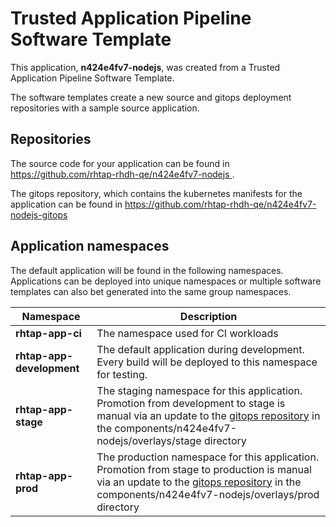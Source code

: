 # Trusted Application Pipeline Software Template

This application, **n424e4fv7-nodejs**, was created from a Trusted Application Pipeline Software Template.

The software templates create a new source and gitops deployment repositories with a sample source application. 

## Repositories

The source code for your application can be found in [https://github.com/rhtap-rhdh-qe/n424e4fv7-nodejs ](https://github.com/rhtap-rhdh-qe/n424e4fv7-nodejs ).
 
The gitops repository, which contains the kubernetes manifests for the application can be found in 
[https://github.com/rhtap-rhdh-qe/n424e4fv7-nodejs-gitops ](https://github.com/rhtap-rhdh-qe/n424e4fv7-nodejs-gitops ) 

## Application namespaces 

The default application will be found in the following namespaces. Applications can be deployed into unique namespaces or multiple software templates can also bet generated into the same group namespaces.  

|  Namespace   |  Description   |  
| -------- | -------- |
| **rhtap-app-ci** | The namespace used for CI workloads |
| **rhtap-app-development** | The default application during development. Every build will be deployed to this namespace for testing. |
| **rhtap-app-stage** | The staging namespace for this application. Promotion from development to stage is manual via an update to the [gitops repository](https://github.com/rhtap-rhdh-qe/n424e4fv7-nodejs-gitops ) in the components/n424e4fv7-nodejs/overlays/stage directory |
| **rhtap-app-prod** | The production namespace for this application. Promotion from stage to production is manual via an update to the [gitops repository](https://github.com/rhtap-rhdh-qe/n424e4fv7-nodejs-gitops ) in the components/n424e4fv7-nodejs/overlays/prod directory |